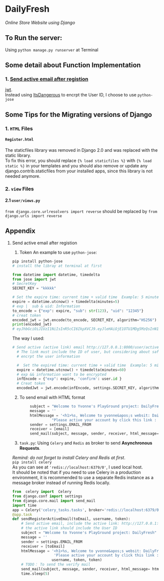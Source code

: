 # DailyFresh
*Online Store Website using Django*

## To Run the server:
Using `python manage.py runserver` at Terminal

## Some detail about Function Implementation
### 1. [Send active email after registion](#anchor)
[jwt](https://jwt.io/introduction).  
Instead using [ItsDangerous](https://itsdangerous.palletsprojects.com/en/2.1.x/) to encrpt the User ID, I choose to use `python-jose`



## Some Tips for the Migrating versions of Django
### 1. `HTML` Files
#### `Register.html`   
The staticfiles library was removed in Django 2.0 and was replaced with the static library.   
To fix this error, you should replace `{% load staticfiles %}` with `{% load static %}` in your templates and you should also remove or update any django.contrib.staticfiles from your installed apps, since this library is not needed anymore.


### 2. `view` Files
#### 2.1 `user/views.py`
`from django.core.urlresolvers import reverse`  should be replaced by `from django.urls import reverse`



## Appendix
 <a name="anchor"></a> 
1.  Send active email after registion
       1. Token 
       An example to use `python-jose`:   

       ```python
       pip install python-jose
       # install the libray at terminal at first

       from datetime import datetime, timedelta
       from jose import jwt
       # SecretKey
       SECRET_KEY = "kkkkk"

       # Set the expire time: current time + valid time  Example: 5 minutes
       expire = datetime.utcnow() + timedelta(minutes=5)
       # exp |  sub & uid: Information
       to_encode = {"exp": expire, "sub": str(123), "uid": "12345"}
       # creat token 
       encoded_jwt = jwt.encode(to_encode, SECRET_KEY, algorithm="HS256")
       print(encoded_jwt) 
       # eyJhbGciOiJIUzI1NiIsInR5cCI6IkpXVCJ9.eyJleHAiOjE1OTU1MDg5MzQsInN1YiI6IjEyMyIsInVpZCI6IjEyMzQ1In0.lttAYe808lVQgGhL9NXei2bbC1LIGs-SS0l6qfU_QxU
       ```
       The way I used:   
       ```python
       # Send active (active link) email http://127.0.0.1:8000/user/active/3
         # The link must include the ID of user, but considering about safe: encryption
         # encrpt the user information

         #  Set the expired time: current time + valid time  Example: 5 minutes
         expire = datetime.utcnow() + timedelta(minutes=60)
         # exp && information want to be encrypted
         infEncode = {"exp": expire, 'confirm': user.id }
         # Creat token
         encodedJwt = jwt.encode(infEncode, settings.SECRET_KEY, algorithm="HS256")
       ```
       2. To send email with HTML format    
       
       ```python
               subject = "Welcome to Yvonne's PlayGround project: DailyFresh"
               message = ''
               htmlMessage = '<h1>%s, Welcome to yvonne&apos;s websit: DailyFresh</h1> <br/> " \
                         "Please active your account by click this link : <a href ="http://127.0.0.1:8000/user/active/%s"> http://127.0.0.1:8000/user/active/%s </a>' %(username, token, token)
               sender = settings.EMAIL_FROM
               receiver = [email]
               send_mail(subject, message, sender, receiver, html_message= htmlMessage)
       ```
       3. `task.py`:  Using `Celery` and `Redis` as broker to send **Asynchronous Requests**.    
        
       *Remind: do not forget to install Celery and Redis at first*.   
       `pip install celery`    
       As you can see at ` 'redis://localhost:6379/0' `, I used local host.    
       It should be noted that if you need to use Celery in a production environment, it is recommended to use a separate Redis instance as a message broker instead of running Redis locally.
       ```python
       from  celery import  Celery
       from django.conf import settings
       from django.core.mail import send_mail
       import time
       app = Celery('celery_tasks.tasks', broker='redis://localhost:6379/0')
       @app.task
       def sendRegisterActiveEmail(toEmail, username, token):
           # Send active email, include the active link: http://127.0.0.1:8000/user/active/id
           # the active link should include the User ID
           subject = "Welcome to Yvonne's PlayGround project: DailyFresh"
           message = ''
           sender = settings.EMAIL_FROM
           receiver = [toEmail]
           htmlMessage = '<h1>%s, Welcome to yvonne&apos;s websit: DailyFresh</h1> <br/> ' \
                          'Please active your account by click this link : <a href ="http://127.0.0.1:8000/user/active/%s"> http://127.0.0.1:8000/user/active/%s </a>' % (
                         username, token, token)
           # TODO： To send the verify mail
           send_mail(subject, message, sender, receiver, html_message= htmlMessage)
           time.sleep(5)
       ```


